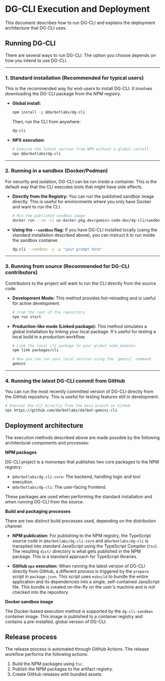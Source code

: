 # DG-CLI Execution and Deployment

This document describes how to run DG-CLI and explains the deployment architecture that DG-CLI uses.

## Running DG-CLI

There are several ways to run DG-CLI. The option you choose depends on how you intend to use DG-CLI.

---

### 1. Standard installation (Recommended for typical users)

This is the recommended way for end-users to install DG-CLI. It involves downloading the DG-CLI package from the NPM registry.

- **Global install:**

  ```bash
  npm install -g @darbotlabs/dg-cli
  ```

  Then, run the CLI from anywhere:

  ```bash
  dg-cli
  ```

- **NPX execution:**

  ```bash
  # Execute the latest version from NPM without a global install
  npx @darbotlabs/dg-cli
  ```

---

### 2. Running in a sandbox (Docker/Podman)

For security and isolation, DG-CLI can be run inside a container. This is the default way that the CLI executes tools that might have side effects.

- **Directly from the Registry:**
  You can run the published sandbox image directly. This is useful for environments where you only have Docker and want to run the CLI.
  ```bash
  # Run the published sandbox image
  docker run --rm -it us-docker.pkg.dev/gemini-code-dev/dg-cli/sandbox:0.1.1
  ```
- **Using the `--sandbox` flag:**
  If you have DG-CLI installed locally (using the standard installation described above), you can instruct it to run inside the sandbox container.
  ```bash
  dg-cli --sandbox -y -p "your prompt here"
  ```

---

### 3. Running from source (Recommended for DG-CLI contributors)

Contributors to the project will want to run the CLI directly from the source code.

- **Development Mode:**
  This method provides hot-reloading and is useful for active development.
  ```bash
  # From the root of the repository
  npm run start
  ```
- **Production-like mode (Linked package):**
  This method simulates a global installation by linking your local package. It's useful for testing a local build in a production workflow.

  ```bash
  # Link the local cli package to your global node_modules
  npm link packages/cli

  # Now you can run your local version using the `gemini` command
  gemini
  ```

---

### 4. Running the latest DG-CLI commit from GitHub

You can run the most recently committed version of DG-CLI directly from the GitHub repository. This is useful for testing features still in development.

```bash
# Execute the CLI directly from the main branch on GitHub
npx https://github.com/darbotlabs/darbot-gemini-cli
```

## Deployment architecture

The execution methods described above are made possible by the following architectural components and processes:

**NPM packages**

DG-CLI project is a monorepo that publishes two core packages to the NPM registry:

- `@darbotlabs/dg-cli-core`: The backend, handling logic and tool execution.
- `@darbotlabs/dg-cli`: The user-facing frontend.

These packages are used when performing the standard installation and when running DG-CLI from the source.

**Build and packaging processes**

There are two distinct build processes used, depending on the distribution channel:

- **NPM publication:** For publishing to the NPM registry, the TypeScript source code in `@darbotlabs/dg-cli-core` and `@darbotlabs/dg-cli` is transpiled into standard JavaScript using the TypeScript Compiler (`tsc`). The resulting `dist/` directory is what gets published in the NPM package. This is a standard approach for TypeScript libraries.

- **GitHub `npx` execution:** When running the latest version of DG-CLI directly from GitHub, a different process is triggered by the `prepare` script in `package.json`. This script uses `esbuild` to bundle the entire application and its dependencies into a single, self-contained JavaScript file. This bundle is created on-the-fly on the user's machine and is not checked into the repository.

**Docker sandbox image**

The Docker-based execution method is supported by the `dg-cli-sandbox` container image. This image is published to a container registry and contains a pre-installed, global version of DG-CLI.

## Release process

The release process is automated through GitHub Actions. The release workflow performs the following actions:

1.  Build the NPM packages using `tsc`.
2.  Publish the NPM packages to the artifact registry.
3.  Create GitHub releases with bundled assets.

